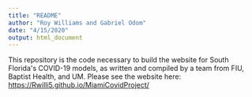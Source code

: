 ```yaml
---
title: "README"
author: "Roy Williams and Gabriel Odom"
date: "4/15/2020"
output: html_document
---
```


This repository is the code necessary to build the website for South Florida's COVID-19 models, as written and compiled by a team from FIU, Baptist Health, and UM. Please see the website here: <https://Rwilli5.github.io/MiamiCovidProject/>
